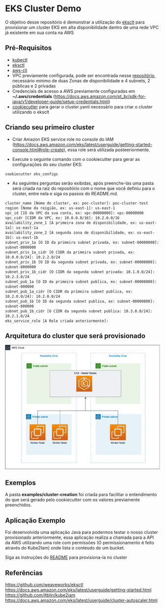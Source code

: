 # EKS Cluster Demo

O objetivo desse repositório é demonstrar a utilização do [eksclt](https://eksctl.io) para provisionar um cluster EKS em alta disponibilidade dentro de uma rede VPC já existente em sua conta na AWS

## Pré-Requisitos

* [kubectl](https://kubernetes.io/docs/tasks/tools/install-kubectl/)
* [eksctl](https://docs.aws.amazon.com/eks/latest/userguide/eksctl.html#installing-eksctl)
* [aws-cli](https://docs.aws.amazon.com/pt_br/cli/latest/userguide/cli-chap-install.html)
* VPC previamente configurada, pode ser encontrada nesse [repositório](https://github.com/BRCentralSA/aws-brazil-edu-series/blob/master/utils/vpc-template.yaml), necessário minimo de duas Zonas de disponibilidade e 4 subnets, 2 públicas e 2 privadas
* Credenciais de acesso a AWS previamente configuradas em **~/.aws/credentials** (https://docs.aws.amazon.com/pt_br/sdk-for-java/v1/developer-guide/setup-credentials.html)
* [cookiecutter](https://cookiecutter.readthedocs.io/en/1.7.0/index.html) para gerar o cluster.yaml necessário para criar o cluster utilizando o eksclt

## Criando seu primeiro cluster

* Criar Amazon EKS service role no console do IAM (https://docs.aws.amazon.com/eks/latest/userguide/getting-started-console.html#role-create), essa role será utilizada posteeriormente.

* Execute o seguinte comando com o cookiecutter para gerar as configurações do seu cluster EKS:
```shell
cookiecutter eks_configs
```

* As seguintes perguntas serão exibidas, após preenche-las uma pasta será criada na raiz do repositório com o nome que você definiu para o cluster, entre nela e siga os passos do README.md.

```
cluster_name [Nome do cluster, ex: poc-cluster]: poc-cluster-test
region [Nome da reigião, ex: us-east-1]: us-east-1
vpc_id [ID da VPC da sua conta, ex: vpc-00000000]: vpc-00000000
vpc_cidr [CIDR da VPC, ex: 10.0.0.0/16]: 10.2.0.0/16
availability_zone_1 [A primeira zona de disponibilidade, ex: us-east-1a]: us-east-1a
availability_zone_2 [A segunda zona de disponibilidade, ex: us-east-1b]: us-east-1b
subnet_priv_1a [O ID da primeira subnet privada, ex: subnet-00000000]: subnet-0000000
subnet_priv_1a_cidr [O CIDR da primeira subnet privada, ex: 10.0.0.0/24]: 10.2.2.0/24
subnet_priv_1b [O ID da segunda subnet privada, ex: subnet-00000000]: subnet-0000000
subnet_priv_1b_cidr [O CIDR da segunda subnet privada: 10.1.0.0/24]: 10.2.3.0/24
subnet_pub_1a [O ID da primeira subnet publica, ex: subnet-00000000]: subnet-000000
subnet_pub_1a_cidr [O CIDR da primeira subnet publica, ex: 10.2.0.0/24]: 10.2.0.0/24
subnet_pub_1b [O ID da segunda subnet publica, ex: subnet-00000000]: subnet-000000
subnet_pub_1b_cidr [O CIDR da segunda subnet publica: 10.3.0.0/24]: 10.2.1.0/24
eks_service_role [A Role criada anteriormente]: 
```




## Arquitetura do cluster que será provisionado

<p align="center"> 
<img src="images/cluster_diagram.png">
</p>


## Exemplos

A pasta **examples/cluster-creation** foi criada para facilitar o entendimento do que será gerado pelo cookiecutter com os valores previamente preenchidos.

## Aplicação Exemplo

Foi desenvolvida uma aplicação Java para podermos testar o nosso cluster provisionado anteriormente, essa aplicação realiza a chamada para a API da AWS utilizando uma role com permissões (O permissionamento é feito através do Kube2Iam) onde lista o conteudo de um bucket.

Siga as instruções do [README](examples/java-application-example/README.md) para provisiona-la no cluster

## Referências

https://github.com/weaveworks/eksctl
https://docs.aws.amazon.com/eks/latest/userguide/getting-started.html
https://github.com/jtblin/kube2iam
https://docs.aws.amazon.com/eks/latest/userguide/cluster-autoscaler.html
